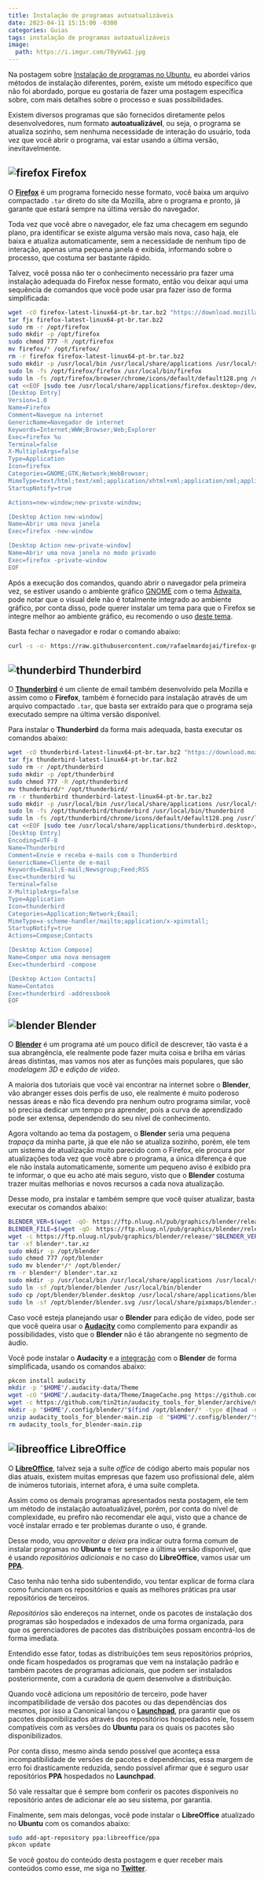 ```yaml
---
title: Instalação de programas autoatualizáveis
date: 2023-04-11 15:15:00 -0300
categories: Guias
tags: instalação de programas autoatualizáveis
image:
  path: https://i.imgur.com/T0yVwGI.jpg
---
```


Na postagem sobre [Instalação de programas no Ubuntu](../instala%C3%A7%C3%A3o-de-programas-no-ubuntu), eu abordei vários métodos de instalação diferentes, porém, existe um método específico que não foi abordado, porque eu gostaria de fazer uma postagem específica sobre, com mais detalhes sobre o processo e suas possibilidades.

Existem diversos programas que são fornecidos diretamente pelos desenvolvedores, num formato __autoatualizável__, ou seja, o programa se atualiza sozinho, sem nenhuma necessidade de interação do usuário, toda vez que você abrir o programa, vai estar usando a última versão, inevitavelmente.

## ![firefox](https://raw.githubusercontent.com/PapirusDevelopmentTeam/papirus-icon-theme/master/Papirus/22x22/apps/firefox.svg) Firefox

O [**Firefox**](https://support.mozilla.org/pt-BR/kb/instale-o-firefox-no-linux) é um programa fornecido nesse formato, você baixa um arquivo compactado `.tar` direto do site da Mozilla, abre o programa e pronto, já garante que estará sempre na última versão do navegador.

Toda vez que você abre o navegador, ele faz uma checagem em segundo plano, pra identificar se existe alguma versão mais nova, caso haja, ele baixa e atualiza automaticamente, sem a necessidade de nenhum tipo de interação, apenas uma pequena janela é exibida, informando sobre o processo, que costuma ser bastante rápido.

Talvez, você possa não ter o conhecimento necessário pra fazer uma instalação adequada do Firefox nesse formato, então vou deixar aqui uma sequência de comandos que vocẽ pode usar pra fazer isso de forma simplificada:
```bash
wget -cO firefox-latest-linux64-pt-br.tar.bz2 "https://download.mozilla.org/?product=firefox-latest&os=linux64&lang=pt-BR"
tar fjx firefox-latest-linux64-pt-br.tar.bz2
sudo rm -r /opt/firefox
sudo mkdir -p /opt/firefox
sudo chmod 777 -R /opt/firefox
mv firefox/* /opt/firefox/
rm -r firefox firefox-latest-linux64-pt-br.tar.bz2
sudo mkdir -p /usr/local/bin /usr/local/share/applications /usr/local/share/pixmaps
sudo ln -fs /opt/firefox/firefox /usr/local/bin/firefox
sudo ln -fs /opt/firefox/browser/chrome/icons/default/default128.png /usr/local/share/pixmaps/firefox.png
cat <<EOF |sudo tee /usr/local/share/applications/firefox.desktop>/dev/null
[Desktop Entry]
Version=1.0
Name=Firefox
Comment=Navegue na internet
GenericName=Navegador de internet
Keywords=Internet;WWW;Browser;Web;Explorer
Exec=firefox %u
Terminal=false
X-MultipleArgs=false
Type=Application
Icon=firefox
Categories=GNOME;GTK;Network;WebBrowser;
MimeType=text/html;text/xml;application/xhtml+xml;application/xml;application/rss+xml;application/rdf+xml;x-scheme-handler/http;x-scheme-handler/https;x-scheme-handler/ftp;x-scheme-handler/chrome;video/webm;application/x-xpinstall;
StartupNotify=true

Actions=new-window;new-private-window;

[Desktop Action new-window]
Name=Abrir uma nova janela
Exec=firefox -new-window

[Desktop Action new-private-window]
Name=Abrir uma nova janela no modo privado
Exec=firefox -private-window
EOF
```

Após a execução dos comandos, quando abrir o navegador pela primeira vez, se estiver usando o ambiente gráfico [GNOME](https://www.gnome.org) com o tema [Adwaita](https://gnome.pages.gitlab.gnome.org/libadwaita), pode notar que o visual dele não é totalmente integrado ao ambiente gráfico, por conta disso, pode querer instalar um tema para que o Firefox se integre melhor ao ambiente gráfico, eu recomendo o uso [deste tema](https://github.com/rafaelmardojai/firefox-gnome-theme).

Basta fechar o navegador e rodar o comando abaixo:
```bash
curl -s -o- https://raw.githubusercontent.com/rafaelmardojai/firefox-gnome-theme/master/scripts/install-by-curl.sh|bash
```

## ![thunderbird](https://raw.githubusercontent.com/PapirusDevelopmentTeam/papirus-icon-theme/master/Papirus/22x22/apps/thunderbird.svg) Thunderbird

O [**Thunderbird**](https://support.mozilla.org/pt-BR/kb/instalando-o-thunderbird-no-linux) é um cliente de email também desenvolvido pela Mozilla e assim como o **Firefox**, também é fornecido para instalação através de um arquivo compactado `.tar`, que basta ser extraído para que o programa seja executado sempre na última versão disponível.

Para instalar o **Thunderbird** da forma mais adequada, basta executar os comandos abaixo:
```bash
wget -cO thunderbird-latest-linux64-pt-br.tar.bz2 "https://download.mozilla.org/?product=thunderbird-latest&os=linux64&lang=pt-BR"
tar fjx thunderbird-latest-linux64-pt-br.tar.bz2
sudo rm -r /opt/thunderbird
sudo mkdir -p /opt/thunderbird
sudo chmod 777 -R /opt/thunderbird
mv thunderbird/* /opt/thunderbird/
rm -r thunderbird thunderbird-latest-linux64-pt-br.tar.bz2
sudo mkdir -p /usr/local/bin /usr/local/share/applications /usr/local/share/pixmaps
sudo ln -fs /opt/thunderbird/thunderbird /usr/local/bin/thunderbird
sudo ln -fs /opt/thunderbird/chrome/icons/default/default128.png /usr/local/share/pixmaps/thunderbird.png
cat <<EOF |sudo tee /usr/local/share/applications/thunderbird.desktop>/dev/null
[Desktop Entry]
Encoding=UTF-8
Name=Thunderbird
Comment=Envie e receba e-mails com o Thunderbird
GenericName=Cliente de e-mail
Keywords=Email;E-mail;Newsgroup;Feed;RSS
Exec=thunderbird %u
Terminal=false
X-MultipleArgs=false
Type=Application
Icon=thunderbird
Categories=Application;Network;Email;
MimeType=x-scheme-handler/mailto;application/x-xpinstall;
StartupNotify=true
Actions=Compose;Contacts

[Desktop Action Compose]
Name=Compor uma nova mensagem
Exec=thunderbird -compose

[Desktop Action Contacts]
Name=Contatos
Exec=thunderbird -addressbook
EOF
```

## ![blender](https://raw.githubusercontent.com/PapirusDevelopmentTeam/papirus-icon-theme/master/Papirus/22x22/apps/blender.svg) Blender

O [**Blender**](http://blender.org) é um programa até um pouco difícil de descrever, tão vasta é a sua abrangência, ele realmente pode fazer muita coisa e brilha em várias áreas distintas, mas vamos nos ater as funções mais populares, que são _modelagem 3D_ e _edição de vídeo_.

A maioria dos tutoriais que você vai encontrar na internet sobre o **Blender**, vão abranger esses dois perfis de uso, ele realmente é muito poderoso nessas áreas e não fica devendo pra nenhum outro programa similar, você só precisa dedicar um tempo pra aprender, pois a curva de aprendizado pode ser extensa, dependendo do seu nível de conhecimento.

Agora voltando ao tema da postagem, o **Blender** seria uma pequena _trapaça_ da minha parte, já que ele não se atualiza sozinho, porém, ele tem um sistema de atualização muito parecido com o Firefox, ele procura por atualizações toda vez que você abre o programa, a única diferença é que ele não instala automaticamente, somente um pequeno aviso é exibido pra te informar, o que eu acho até mais seguro, visto que o **Blender** costuma trazer muitas melhorias e novos recursos a cada nova atualização.

Desse modo, pra instalar e também sempre que você quiser atualizar, basta executar os comandos abaixo:
```bash
BLENDER_VER=$(wget -qO- https://ftp.nluug.nl/pub/graphics/blender/release|grep Blender3.|tail -n1|cut -d \" -f6)
BLENDER_FILE=$(wget -qO- https://ftp.nluug.nl/pub/graphics/blender/release/"$BLENDER_VER"|grep .tar.xz|tail -n1|cut -d \" -f6)
wget -c https://ftp.nluug.nl/pub/graphics/blender/release/"$BLENDER_VER""$BLENDER_FILE"
tar -xf blender*.tar.xz
sudo mkdir -p /opt/blender
sudo chmod 777 /opt/blender
sudo mv blender*/* /opt/blender/
rm -r blender*/ blender*.tar.xz
sudo mkdir -p /usr/local/bin /usr/local/share/applications /usr/local/share/pixmaps
sudo ln -sf /opt/blender/blender /usr/local/bin/blender
sudo cp /opt/blender/blender.desktop /usr/local/share/applications/blender.desktop
sudo ln -sf /opt/blender/blender.svg /usr/local/share/pixmaps/blender.svg
```

Caso você esteja planejando usar o **Blender** para edição de vídeo, pode ser que você queira usar o [**Audacity**](https://www.audacityteam.org) como complemento para expandir as possibilidades, visto que o **Blender** não é tão abrangente no segmento de áudio.

Você pode instalar o **Audacity** e a [integração](https://github.com/tin2tin/audacity_tools_for_blender) com o **Blender** de forma simplificada, usando os comandos abaixo:
```bash
pkcon install audacity
mkdir -p "$HOME"/.audacity-data/Theme
wget -cO "$HOME"/.audacity-data/Theme/ImageCache.png https://github.com/visoart/audacity-themes/raw/master/themes/dark-blue/ImageCache.png
wget -c https://github.com/tin2tin/audacity_tools_for_blender/archive/main.zip
mkdir -p "$HOME"/.config/blender/"$(find /opt/blender/* -type d|head -n1|sed "s@/opt/blender/@@g")"/scripts/addons/
unzip audacity_tools_for_blender-main.zip -d "$HOME"/.config/blender/"$(find /opt/blender/* -type d|head -n1|sed "s@/opt/blender/@@g")"/scripts/addons/
rm audacity_tools_for_blender-main.zip
```

## ![libreoffice](https://raw.githubusercontent.com/PapirusDevelopmentTeam/papirus-icon-theme/master/Papirus/22x22/apps/libreoffice-main.svg) LibreOffice

O [**LibreOffice**](https://launchpad.net/~libreoffice/+archive/ubuntu/ppa), talvez seja a suíte _office_ de código aberto mais popular nos dias atuais, existem muitas empresas que fazem uso profissional dele, além de inúmeros tutoriais, internet afora, é uma suíte completa.

Assim como os demais programas apresentados nesta postagem, ele tem um método de instalação autoatualizável, porém, por conta do nível de complexidade, eu prefiro não recomendar ele aqui, visto que a chance de você instalar errado e ter problemas durante o uso, é grande.

Desse modo, vou _aproveitar a deixa_ pra indicar outra forma comum de instalar programas no **Ubuntu** e ter sempre a última versão disponível, que é usando _repositórios adicionais_ e no caso do **LibreOffice**, vamos usar um [**PPA**](https://launchpad.net/ubuntu/+ppas).

Caso tenha não tenha sido subentendido, vou tentar explicar de forma clara como funcionam os repositórios e quais as melhores práticas pra usar repositórios de terceiros.

_Repositórios_ são endereços na internet, onde os pacotes de instalação dos programas são hospedados e indexados de uma forma organizada, para que os gerenciadores de pacotes das distribuições possam encontrá-los de forma imediata.

Entendido esse fator, todas as distribuições tem seus repositórios próprios, onde ficam hospedados os programas que vem na instalação padrão e também pacotes de programas adicionais, que podem ser instalados posteriormente, com a curadoria de quem desenvolve a distribuição.

Quando você adiciona um repositório de terceiro, pode haver incompatibilidade de versão dos pacotes ou das dependências dos mesmos, por isso a Canonical lançou o [**Launchpad**](launchpad.net), pra garantir que os pacotes disponibilizados através dos repositórios hospedados nele, fossem compatíveis com as versões do **Ubuntu** para os quais os pacotes são disponibilizados.

Por conta disso, mesmo ainda sendo possível que aconteça essa incompatibilidade de versões de pacotes e dependências, essa margem de erro foi drasticamente reduzida, sendo possível afirmar que é seguro usar repositórios **PPA** hospedados no **Launchpad**.

Só vale ressaltar que é sempre bom conferir os pacotes disponíveis no repositório antes de adicionar ele ao seu sistema, por garantia.

Finalmente, sem mais delongas, você pode instalar o **LibreOffice** atualizado no **Ubuntu** com os comandos abaixo:
```bash
sudo add-apt-repository ppa:libreoffice/ppa
pkcon update
```

Se você gostou do conteúdo desta postagem e quer receber mais conteúdos como esse, me siga no [**Twitter**](https://twitter.com/rauldipeas).